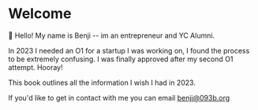 # Welcome

:wave: Hello! My name is Benji -- im an entrepreneur and YC Alumni.&#x20;



In 2023 I needed an O1 for a startup I was working on, I found the process to be extremely confusing. I was finally approved after my second O1 attempt. Hooray!



This book outlines all the information I wish I had in 2023.



If you'd like to get in contact with me you can email [benji@093b.org](mailto:benji@093b.org)


